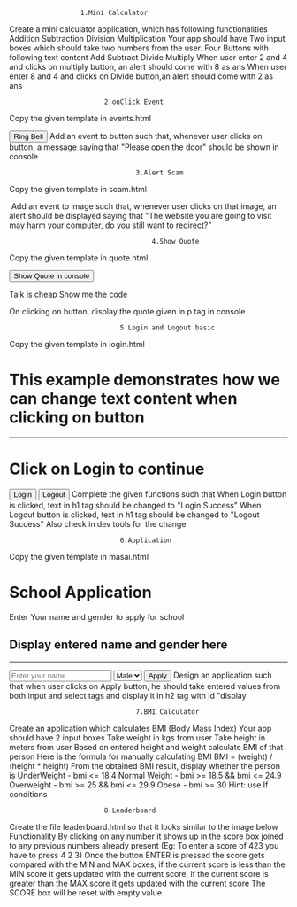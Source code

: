                       1.Mini Calculator
Create a mini calculator application, which has following functionalities
Addition
Subtraction
Division
Multiplication
Your app should have
Two input boxes which should take two numbers from the user.
Four Buttons with following text content
Add
Subtract
Divide
Multiply
When user enter 2 and 4 and clicks on multiply button, an alert should come with 8 as ans
When user enter 8 and 4 and clicks on Divide button,an alert should come with 2 as ans



                            2.onClick Event
Copy the given template in events.html
<!DOCTYPE html>
<html>
<head>
<title>Events</title>
</head>
<body>
<button> Ring Bell </button>
</body>
</html>
<script>
// Write js here
</script>
Add an event to button such that, whenever user clicks on button, a message saying that
"Please open the door" should be shown in console



                                    3.Alert Scam
Copy the given template in scam.html
<!DOCTYPE html>
<html>
<head>
<title>Events</title>
</head>
<body>
<img
src="https://miro.medium.com/max/1400/1*mdcu3Ku9r44HMtraHUqu5g.jpeg"
alt=""
/>
</body>
</html>
<script>
// Write js here
</script>
Add an event to image such that, whenever user clicks on that image, an alert should be
displayed saying that "The website you are going to visit may harm your computer, do you
still want to redirect?"



                                        4.Show Quote
Copy the given template in quote.html
<!DOCTYPE html>
<html lang="en">
<head>
<title>Document</title>
</head>
<body>
<button>Show Quote in console</button>
<p id="quote">Talk is cheap Show me the code</p>
</body>
</html>
<script>
//write js here
</script>
On clicking on button, display the quote given in p tag in console



                                5.Login and Logout basic
Copy the given template in login.html
<!DOCTYPE html>
<html lang="en">
<head>
<title>Document</title>
</head>
<body>
<h1>This example demonstrates how we can change text content when
clicking on button</h1>
<hr>
<h1 id="display">Click on Login to continue</h1>
<button onClick="login()">Login</button>
<button onClick="logout()">Logout</button>
</body>
</html>
<script>
function login() {
//complete this function
}
function logout() {
//complete this function
}
</script>
Complete the given functions such that
When Login button is clicked, text in h1 tag should be changed to "Login Success"
When Logout button is clicked, text in h1 tag should be changed to "Logout Success"
Also check in dev tools for the change




                                6.Application
Copy the given template in masai.html
<!DOCTYPE html>
<html lang="en">
<head>
<title>Document</title>
</head>
<body>
<h1>School Application</h1>
<p>Enter Your name and gender to apply for school</p>
<h2 id="display">Display entered name and gender here</h2>
<hr>
<input type="text" id ="name" placeholder="Enter your name">
<select id="gender">
<option value="Male">Male</option>
<option value="Female">Male</option>
</select>
<button>Apply</button>
</body>
</html>
<script>
</script>
Design an application such that when user clicks on Apply button, he should take entered
values from both input and select tags and display it in h2 tag with id "display.



                                    7.BMI Calculator
Create an application which calculates BMI (Body Mass Index)
Your app should have 2 input boxes
Take weight in kgs from user
Take height in meters from user
Based on entered height and weight calculate BMI of that person
Here is the formula for manually calculating BMI BMI = (weight) / (height *
height)
From the obtained BMI result, display whether the person is
UnderWeight - bmi <= 18.4
Normal Weight - bmi >= 18.5 && bmi <= 24.9
Overweight - bmi >= 25 && bmi <= 29.9
Obese - bmi >= 30
Hint: use If conditions



                            8.Leaderboard
Create the file leaderboard.html so that it looks similar to the image below
Functionality
By clicking on any number it shows up in the score box joined to any previous
numbers already present (Eg: To enter a score of 423 you have to press 4 2 3)
Once the button ENTER is pressed the score gets compared with the MIN and
MAX boxes, if the current score is less than the MIN score it gets updated with the
current score, if the current score is greater than the MAX score it gets updated
with the current score
The SCORE box will be reset with empty value